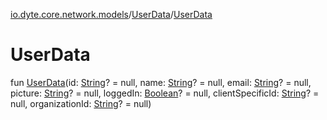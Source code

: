 [io.dyte.core.network.models](../index.md)/[UserData](index.md)/[UserData](-user-data.md)

# UserData


fun [UserData](-user-data.md)(id: [String](https://kotlinlang.org/api/latest/jvm/stdlib/kotlin/-string/index.html)? = null, name: [String](https://kotlinlang.org/api/latest/jvm/stdlib/kotlin/-string/index.html)? = null, email: [String](https://kotlinlang.org/api/latest/jvm/stdlib/kotlin/-string/index.html)? = null, picture: [String](https://kotlinlang.org/api/latest/jvm/stdlib/kotlin/-string/index.html)? = null, loggedIn: [Boolean](https://kotlinlang.org/api/latest/jvm/stdlib/kotlin/-boolean/index.html)? = null, clientSpecificId: [String](https://kotlinlang.org/api/latest/jvm/stdlib/kotlin/-string/index.html)? = null, organizationId: [String](https://kotlinlang.org/api/latest/jvm/stdlib/kotlin/-string/index.html)? = null)
